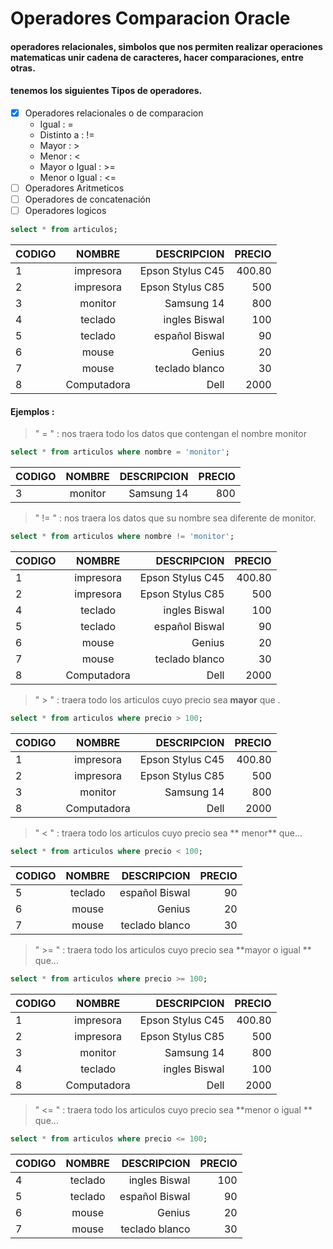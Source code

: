 # Operadores Comparacion Oracle
#### operadores relacionales, simbolos que nos permiten realizar operaciones matematicas unir cadena de caracteres, hacer comparaciones, entre otras.

#### tenemos los siguientes Tipos de operadores.
* [x] Operadores relacionales o de comparacion
  * Igual  :  = 
  * Distinto a : !=
  * Mayor :  >
  * Menor :  <
  * Mayor o Igual :  >=
  * Menor o Igual :  <=
* [ ] Operadores Aritmeticos
* [ ] Operadores de concatenación
* [ ] Operadores logicos

```sql
select * from articulos;
```
 | CODIGO            | NOMBRE           |  DESCRIPCION   |   PRECIO   |
 | ------------------|:----------------:|---------------:|-----------:|
 | 1            | impresora           |  Epson Stylus C45   |   400.80   |
 | 2            | impresora           |  Epson Stylus C85   |   500   |
 | 3            | monitor           |  Samsung 14   |   800   |
 | 4            | teclado           |  ingles Biswal   |   100   |
 | 5            | teclado           |  español Biswal   |   90   |
 | 6            | mouse           |  Genius   |   20   |
 | 7            | mouse           |  teclado blanco   |   30   |
 | 8            | Computadora           |  Dell   |   2000   |

#### Ejemplos :

> " = " : nos traera todo los datos que contengan el nombre monitor
```sql
select * from articulos where nombre = 'monitor';
```
| CODIGO            | NOMBRE           |  DESCRIPCION   |   PRECIO   |
| ------------------|:----------------:|---------------:|-----------:|
| 3            | monitor           |  Samsung 14   |   800   |


> " != " : nos traera los datos que su nombre sea diferente de monitor.
```sql
select * from articulos where nombre != 'monitor';
```
 | CODIGO            | NOMBRE           |  DESCRIPCION   |   PRECIO   |
 | ------------------|:----------------:|---------------:|-----------:|
 | 1            | impresora           |  Epson Stylus C45   |   400.80   |
 | 2            | impresora           |  Epson Stylus C85   |   500   |
 | 4            | teclado           |  ingles Biswal   |   100   |
 | 5            | teclado           |  español Biswal   |   90   |
 | 6            | mouse           |  Genius   |   20   |
 | 7            | mouse           |  teclado blanco   |   30   |
 | 8            | Computadora           |  Dell   |   2000   |


> " > " : traera todo los articulos cuyo precio sea **mayor** que .
```sql
select * from articulos where precio > 100;
```
 | CODIGO            | NOMBRE           |  DESCRIPCION   |   PRECIO   |
 | ------------------|:----------------:|---------------:|-----------:|
 | 1            | impresora           |  Epson Stylus C45   |   400.80   |
 | 2            | impresora           |  Epson Stylus C85   |   500   |
 | 3            | monitor           |  Samsung 14   |   800   |
 | 8            | Computadora           |  Dell   |   2000   |

> " < " : traera todo los articulos cuyo precio sea ** menor** que...
```sql
select * from articulos where precio < 100;
```
 | CODIGO            | NOMBRE           |  DESCRIPCION   |   PRECIO   |
 | ------------------|:----------------:|---------------:|-----------:|
 | 5            | teclado           |  español Biswal   |   90   |
 | 6            | mouse           |  Genius   |   20   |
 | 7            | mouse           |  teclado blanco   |   30   |


> " >= " : traera todo los articulos cuyo precio sea **mayor o igual ** que...
```sql
select * from articulos where precio >= 100;
```
 | CODIGO            | NOMBRE           |  DESCRIPCION   |   PRECIO   |
 | ------------------|:----------------:|---------------:|-----------:|
 | 1            | impresora           |  Epson Stylus C45   |   400.80   |
 | 2            | impresora           |  Epson Stylus C85   |   500   |
 | 3            | monitor           |  Samsung 14   |   800   |
 | 4            | teclado           |  ingles Biswal   |   100   |
 | 8            | Computadora           |  Dell   |   2000   |
 
 > " <= " : traera todo los articulos cuyo precio sea **menor o igual ** que...
```sql
select * from articulos where precio <= 100;
```
 | CODIGO            | NOMBRE           |  DESCRIPCION   |   PRECIO   |
 | ------------------|:----------------:|---------------:|-----------:|
 | 4            | teclado           |  ingles Biswal   |   100   |
 | 5            | teclado           |  español Biswal   |   90   |
 | 6            | mouse           |  Genius   |   20   |
 | 7            | mouse           |  teclado blanco   |   30   |

